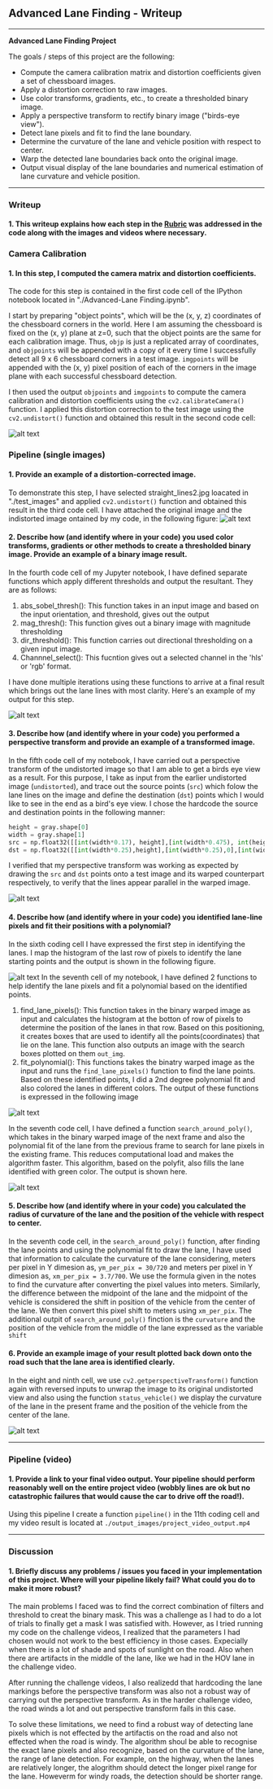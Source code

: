 ## Advanced Lane Finding - Writeup
---

**Advanced Lane Finding Project**

The goals / steps of this project are the following:

* Compute the camera calibration matrix and distortion coefficients given a set of chessboard images.
* Apply a distortion correction to raw images.
* Use color transforms, gradients, etc., to create a thresholded binary image.
* Apply a perspective transform to rectify binary image ("birds-eye view").
* Detect lane pixels and fit to find the lane boundary.
* Determine the curvature of the lane and vehicle position with respect to center.
* Warp the detected lane boundaries back onto the original image.
* Output visual display of the lane boundaries and numerical estimation of lane curvature and vehicle position.

[//]: # (Image References)

[image1]: ./output_images/undistorted_chess.png "Undistorted"
[image2]: ./output_images/undistorted_road.png "Road Transformed"
[image3]: ./output_images/lanes_binary.png "Binary Example"
[image4]: ./output_images/perspective.png "Warp Example"
[image5]: ./output_images/perspective_lane "Warped histogram"
[image6]: ./output_images/lane_fit_polynomial.png "Fit Polynomial"
[image7]: ./output_images/lane_plot.png "Fit Lane"
[image8]: ./output_images/output_with_status.png "Unwarp and display"
[video1]: ./output_images/project_video_output.mp4 "Output Video"

---

### Writeup

#### 1. This writeup explains how each step in the [Rubric](https://review.udacity.com/#!/rubrics/571/view) was addressed in the code along with the images and videos where necessary. 

### Camera Calibration

#### 1. In this step, I computed the camera matrix and distortion coefficients. 

The code for this step is contained in the first code cell of the IPython notebook located in "./Advanced-Lane Finding.ipynb".  

I start by preparing "object points", which will be the (x, y, z) coordinates of the chessboard corners in the world. Here I am assuming the chessboard is fixed on the (x, y) plane at z=0, such that the object points are the same for each calibration image.  Thus, `objp` is just a replicated array of coordinates, and `objpoints` will be appended with a copy of it every time I successfully detect all 9 x 6 chessboard corners in a test image.  `imgpoints` will be appended with the (x, y) pixel position of each of the corners in the image plane with each successful chessboard detection.  

I then used the output `objpoints` and `imgpoints` to compute the camera calibration and distortion coefficients using the `cv2.calibrateCamera()` function.  I applied this distortion correction to the test image using the `cv2.undistort()` function and obtained this result in the second code cell: 

![alt text][image1]

### Pipeline (single images)

#### 1. Provide an example of a distortion-corrected image.

To demonstrate this step, I have selected straight_lines2.jpg loacated in "./test_images" and applied `cv2.undistort()` function and obtained this result in the third code cell. I have attached the original image and the indistorted image ontained by my code, in the following figure: 
![alt text][image2]

#### 2. Describe how (and identify where in your code) you used color transforms, gradients or other methods to create a thresholded binary image.  Provide an example of a binary image result.

In the fourth code cell of my Jupyter notebook, I have defined separate functions which apply different thresholds and output the resultant. They are as follows:
1. abs_sobel_thresh(): This function takes in an input image and based on the input orientation, and threshold, gives out the output
2. mag_thresh(): This function gives out a binary image with magnitude thresholding
3. dir_threshold(): This function carries out directional thresholding on a given input image.
4. Channnel_select(): This fucntion gives out a selected channel in the 'hls' or 'rgb' format.

I have done multiple iterations using these functions to arrive at a final result which brings out the lane lines with most clarity. Here's an example of my output for this step.  

![alt text][image3]

#### 3. Describe how (and identify where in your code) you performed a perspective transform and provide an example of a transformed image.

In the fifth code cell of my notebook, I have carried out a perspective transform of the undistorted image so that I am able to get a birds eye view as a result. For this purpose, I take as input from the earlier undistorted image (`undistorted`), and trace out the source points (`src`) which folow the lane lines on the image and define the destination (`dst`) points which I would like to see in the end as a bird's eye view. I chose the hardcode the source and destination points in the following manner:

```python
height = gray.shape[0]
width = gray.shape[1]
src = np.float32([[int(width*0.17), height],[int(width*0.475), int(height*0.61)],[int(width*0.525), int(height*0.61)],[int(width*0.87), height]])
dst = np.float32([[int(width*0.25),height],[int(width*0.25),0],[int(width*0.75),0],[int(width*0.75),height]])
```

I verified that my perspective transform was working as expected by drawing the `src` and `dst` points onto a test image and its warped counterpart respectively, to verify that the lines appear parallel in the warped image.

![alt text][image4]

#### 4. Describe how (and identify where in your code) you identified lane-line pixels and fit their positions with a polynomial?

In the sixth coding cell I have expressed the first step in identifying the lanes. I map the histogram of the last row of pixels to identify the lane starting points and the output is shown in the following figure.

![alt text][image5]
In the seventh cell of my notebook, I have defined 2 functions to help identify the lane pixels and fit a polynomial based on the identified points.

1. find_lane_pixels(): This function takes in the binary warped image as input and calculates the histogram at the botton of row of pixels to determine the position of the lanes in that row. Based on this positioning, it creates boxes that are used to identify all the points(coordinates) that lie on the lane. This function also outputs an image with the search boxes plotted on them `out_img`.
2. fit_polynomial(): This functions takes the binatry warped image as the input and runs the `find_lane_pixels()` function to find the lane points. Based on these identified points, I did a 2nd degree polynomial fit and also colored the lanes in different colors. The output of these functions is expressed in the following image

![alt text][image6]

In the seventh code cell, I have defined a function `search_around_poly()`, which takes in the binary warped image of the next frame and also the polynomial fit of the lane from the previous frame to search for lane pixels in the existing frame. This reduces computational load and makes the algorithm faster. This algorithm, based on the polyfit, also fills the lane identified with green color. The output is shown here. 

![alt text][image7]

#### 5. Describe how (and identify where in your code) you calculated the radius of curvature of the lane and the position of the vehicle with respect to center.

In the seventh code cell, in the `search_around_poly()` function, after finding the lane points and using the polynomial fit to draw the lane, I have used that information to calculate the curvature of the lane considering, meters per pixel in Y dimesion as, `ym_per_pix = 30/720` and meters per pixel in Y dimesion as, `xm_per_pix = 3.7/700`. We use the formula given in the notes to find the curvature after converting the pixel values into meters. Similarly, the difference between the midpoint of the lane and the midpoint of the vehicle is considered the shift in position of the vehicle from the center of the lane. We then convert this pixel shift to meters using `xm_per_pix`. The additional outpit of `search_around_poly()` finction is the `curvature` and the position of the vehicle from the middle of the lane expressed as the variable `shift`

#### 6. Provide an example image of your result plotted back down onto the road such that the lane area is identified clearly.

In the eight and ninth cell, we use `cv2.getperspectiveTransform()` function again with reversed inputs to unwrap the image to its original undistorted view and also using the function `status_vehicle()` we display the curvature of the lane in the present frame and the position of the vehicle from the center of the lane.

![alt text][image8]

---

### Pipeline (video)

#### 1. Provide a link to your final video output.  Your pipeline should perform reasonably well on the entire project video (wobbly lines are ok but no catastrophic failures that would cause the car to drive off the road!).

Using this pipeline I create a function `pipeline()` in the 11th coding cell and my video result is located at `./output_images/project_video_output.mp4`



---

### Discussion

#### 1. Briefly discuss any problems / issues you faced in your implementation of this project.  Where will your pipeline likely fail?  What could you do to make it more robust?

The main problems I faced was to find the correct combination of filters and threshold to creat the binary mask. This was a challenge as I had to do a lot of trials to finally get a mask I was satisfied with. However, as I tried running my code on the challenge videos, I realized that the parameters I had chosen would not work to the best efficiency in those cases. Expecially when there is a lot of shade and spots of sunlight on the road. Also when there are artifacts in the middle of the lane, like we had in the HOV lane in the challenge video.

After running the challenge videos, I also realizedd that hardcoding the lane markings before the perspective transform was also not a robust way of carrying out the perspective transform. As in the harder challenge video, the road winds a lot and out perspective transform fails in this case.

To solve these limitations, we need to find a robust way of detecting lane  pixels which is not effected  by the artifactis on the road and also not effected when the road is windy. The algorithm shoul be able to recognise the exact lane pixels and also recognize, based on the curvature of the lane, the range of lane detection. For example, on the highway, when the lanes are relatively longer, the alogrithm should detect the longer pixel range for the lane. Howeverm for windy roads, the detection should be shorter range.
